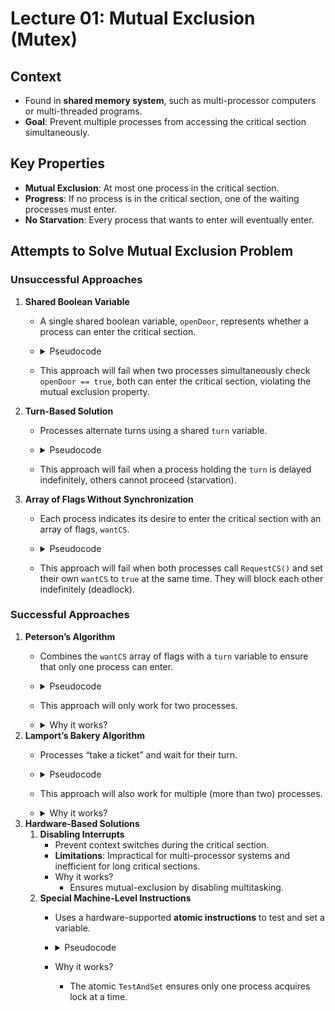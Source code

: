 # Lecture 01: Mutual Exclusion (Mutex)

## Context

- Found in **shared memory system**, such as multi-processor computers or multi-threaded programs.
- **Goal**: Prevent multiple processes from accessing the critical section simultaneously.

## Key Properties

- **Mutual Exclusion**: At most one process in the critical section.
- **Progress**: If no process is in the critical section, one of the waiting processes must enter.
- **No Starvation**: Every process that wants to enter will eventually enter.

## Attempts to Solve Mutual Exclusion Problem

### Unsuccessful Approaches

1. **Shared Boolean Variable**
    - A single shared boolean variable, `openDoor`, represents whether a process can enter the critical section.
    - <details>
        <summary> Pseudocode </summary>
        
        ```cpp
        bool openDoor = true; // Shared variable
        
        void RequestCS(int processId) {
            while (!openDoor) // Busy waiting
            openDoor = false; // Close the door after entering
        }
        
        void ReleaseCS(int processId) {
            openDoor = true; // Open the door after leaving
        }
        ```
        </details>
        
    - This approach will fail when two processes simultaneously check `openDoor == true`, both can enter the critical section, violating the mutual exclusion property.
2. **Turn-Based Solution**
    - Processes alternate turns using a shared `turn` variable.
    - <details>
        <summary>Pseudocode</summary>
        
        ```cpp
        int turn = 0; // Shared variable
        
        void RequestCS(int processId) {
            while (turn != processId // Busy waiting
        }
        
        void ReleaseCS(int processId) {
            turn = (processId + 1) % n; // Pass the turn to the next process
        }
        ```
        </details>
        
    - This approach will fail when a process holding the `turn` is delayed indefinitely, others cannot proceed (starvation).
3. **Array of Flags Without Synchronization**
    - Each process indicates its desire to enter the critical section with an array of flags, `wantCS`.
    - <details>
        <summary>Pseudocode</summary>
        
        ```cpp
        bool wantCS[2] = {false, false}; // Shared array
        
        void RequestCS(int processId) {
            wantCS[processId] = true;
            while (wantCS[1 - processId]) // Busy waiting
        }
        
        void ReleaseCS(int processId) {
            wantCS[processId] = false;
        }
        ```
        </details>
        
    - This approach will fail when both processes call `RequestCS()` and set their own `wantCS` to `true` at the same time. They will block each other indefinitely (deadlock).

### Successful Approaches

1. **Peterson’s Algorithm**
    - Combines the `wantCS` array of flags with a `turn` variable to ensure that only one process can enter.
    - <details>
        <summary>Pseudocode</summary>
        
        ```cpp
        bool wantCS[2] = {false, false}; // Shared array
        int turn = 0; // Shared variable
        
        void RequestCS(int processId) {
            int other = 1 - processId; // The other process
            wantCS[processId] = true;
            turn = other;
            while (wantCS[other] && turn == other) // Busy waiting
        }
        
        void ReleaseCS(int processId) {
            wantCS[processId] = false;
        }
        ```
        </details>
        
    - This approach will only work for two processes.
    - <details>
        <summary>Why it works?</summary>
        
        - **Mutual Exclusion**
            - Proof by contradiction.
            - Assume both processes are requesting access to the critical section. After both processes execute `turn = other`, the turn variable will hold either `0` or `1`. Consequently, for at least one of the processes, the condition `wantCS[other] && turn == other` will evaluate to `false`. This process will then proceed into the critical section, ensuring that only one process gains access to the critical section.
            - Assume both processes are requesting access to the critical section.
                - This means both processes execute the statement `turn = other`.
            - After executing `turn = other`:
                - The `turn` variable will hold either `0` or `1`.
            - For at least one of the processes:
                - The condition `wantCS[other] && turn == other` will evaluate to `false`.
            - The process for which the condition evaluates to `false`:
                - Proceeds into the critical section.
            - **Conclusion**:
                - This mechanism ensures that only one process gains access to the critical section at a time.
        - **Progress**
            - Proof by contradiction.
            - When `turn == 0`, then *P0* can enter. Otherwise, *P1* can enter.
        - **No Starvation**
            - Proof by contradiction.
            - Assume, without loss of generality, that **P0** is waiting indefinitely.
                - This implies **P0** is stuck in the while loop, meaning `wantCS[1] = true` and `turn = 1` at all times.
                - For this to occur, **P1** must continuously maintain `wantCS[1] = true`, indicating it is always trying to enter the critical section.
            - From the **Mutual Exclusion** property:
                - Only one of **P0** or **P1** can enter the critical section at a time.
                - Since **P0** is assumed stuck, **P1** must enter the critical section.
            - Upon exiting the critical section:
                - **P1** sets `wantCS[1] = false`, breaking the while loop for **P0**.
            - To keep **P0** stuck indefinitely:
                - **P1** would need to immediately reset `wantCS[1] = true`.
                - However, **P1** would also set `turn = 0`, giving **P0** priority.
            - **Contradiction**:
                - **P0** cannot remain indefinitely waiting because the turn mechanism ensures fairness.
            - **Conclusion**: Starvation is impossible in Peterson’s Algorithm.
        </details>
2. **Lamport’s Bakery Algorithm**
    - Processes “take a ticket” and wait for their turn.
    - <details>
        <summary>Pseudocode</summary>
        
        ```cpp
        bool choosing[n] = {false}; // Shared array
        int number[n] = {0};        // Shared array
        
        void RequestCS(int myId) {
            choosing[myId] = true;
            number[myId] = 1 + *max_element(number, number + n); // Take the next ticket
            choosing[myId] = false;
        
            for (int j = 0; j < n; ++j) {
                while (choosing[j]) // Wait if another process is choosing
                while (number[j] != 0 && (number[j] < number[myId] || 
                      (number[j] == number[myId] && j < myId))) // Wait for processes with smaller tickets
            }
        }
        
        void ReleaseCS(int myId) {
            number[myId] = 0; // Release the ticket
        }
        ```
        </details>
        
    - This approach will also work for multiple (more than two) processes.
    - <details>
        <summary>Why it works?</summary>
        
        - **Mutual Exclusion**
            - Assume two processes, $P_i$ and $P_j$, are in the critical section simultaneously.
                - This means both passed the *for* loop checks in the `RequestCS()` function.
                    
                    ```cpp
                    while (choosing[j]);
                    while (number[j] != 0 && (number[j] < number[myId] || 
                          (number[j] == number[myId] && j < myId)));
                    ```
                    
            - For both $P_i$ and $P_j$ to be in the critical section:
                - $number[j] ≥ number[i]$ (for $P_i$).
                - $number[i] ≥ number[j]$ (for $P_j$).
                - If $number[i] = number[j]$, their indices must satisfy:
                    - $i < j$ (for $P_i$).
                    - $j < i$ (for $P_j$).
            - **Contradiction:**
                - It is impossible for $P_i$ and $P_j$ to satisfy all equations above at the same time.
            - **Conclusion:**
                - $P_i$ and $P_j$ cannot be in the critical section at the same time.
                - **Mutual Exclusion** is guaranteed.
        - **Progress**
            - Assume there are k processes requesting the critical section.
                - Each process $P_i$ in the set has its `choosing[i] = false` and a valid `number[i] > 0`.
            - The process with the smallest ticket (`number[i]`) satisfies:
                - All other processes $P_j$ in the *for* loop find:
                    
                    ```cpp
                    while (number[j] != 0 && (number[j] < number[myId] || 
                          (number[j] == number[myId] && j < myId)));
                    ```
                    
                - This condition evaluates to `false` for $P_i$, allowing it to proceed.
            - Ticketing guarantees fairness:
                - Processes take tickets in increasing order (`number[myId] = 1 + max(...)`).
                - A process with the smallest ticket will not be blocked indefinitely.
            - **Conclusion**:
                - The process with the smallest ticket will enter the critical section when it becomes free.
                - **Progress** is guaranteed.
            
        - **No Starvation**
            - Assume a process $P_k$ is waiting indefinitely in the for loop:
                
                ```cpp
                while (choosing[j]);
                while (number[j] != 0 && (number[j] < number[myId] || 
                      (number[j] == number[myId] && j < myId)));
                ```
                
            - $P_k$  waits because:
                - Some other process  $P_j$  has a smaller ticket (`number[j] < number[k]`) or:
                - $P_j$ has the same ticket but higher priority ($j < k$).
            - Processes with smaller tickets:
                - Will eventually complete their critical section, set `number[j] = 0`, and no longer block $P_k$.
            - New requests:
                - Any process requesting the critical section after $P_k$ will receive a larger ticket (`number[new] > number[k]`).
                - This ensures $P_k$’s priority is preserved.
            - **Contradiction**:
                - If $P_k$ waits indefinitely, it implies an infinite loop of processes with smaller tickets, which is impossible because there are a finite number of processes.
            - **Conclusion**:
                - Every process, including $P_k$, will eventually enter the critical section.
                - **No Starvation** is guaranteed.
            </details>
3. **Hardware-Based Solutions**
    1. **Disabling Interrupts**
        - Prevent context switches during the critical section.
        - **Limitations**: Impractical for multi-processor systems and inefficient for long critical sections.
        - Why it works?
            - Ensures mutual-exclusion by disabling multitasking.
    2. **Special Machine-Level Instructions**
        - Uses a hardware-supported **atomic instructions** to test and set a variable.
        - <details>
            <summary>Pseudocode</summary>
            
            ```cpp
            bool lock = false; // Shared variable
            
            // Atomic TestAndSet function: executed atomically
            bool TestAndSet(bool &target, bool value) {
                bool oldValue = target;
                target = value;
                return oldValue;
            }
            
            void RequestCS() {
                while (TestAndSet(lock, true)) // Busy waiting
            }
            
            void ReleaseCS() {
                lock = false; // Release the lock
            }
            ```
            </details>
            
        - Why it works?
            - The atomic `TestAndSet` ensures only one process acquires lock at a time.